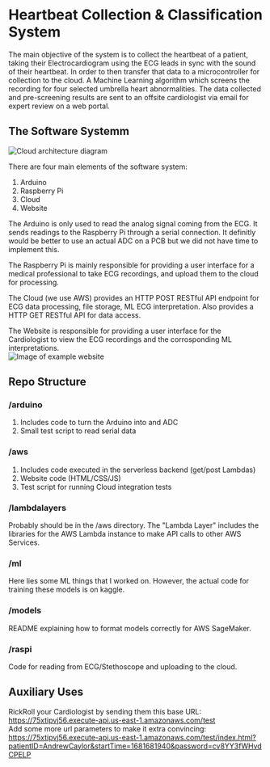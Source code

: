 # Heartbeat Collection & Classification System

The main objective of the system is to collect the heartbeat of a patient, taking their Electrocardiogram using the ECG leads in sync with the sound of their heartbeat. In order to then transfer that data to a microcontroller for collection to the cloud. A Machine Learning algorithm which screens the recording for four selected umbrella heart abnormalities. The data collected and pre-screening results are sent to an offsite cardiologist via email for expert review on a web portal.

## The Software Systemm

![Cloud architecture diagram](https://lh3.googleusercontent.com/drive-viewer/AAOQEOSrn1egWxgOTAIDwByKLQX1Hl_RtsPvDFaaIJpzqNoQ9WCTUHyDlP2FPSa-sJggHOfZ1zQa0pgJPrx7vtJJKZI1FU3e5Q=s1600)

There are four main elements of the software system:  
1. Arduino
2. Raspberry Pi
3. Cloud
4. Website

The Arduino is only used to read the analog signal coming from the ECG. It sends readings to the Raspberry Pi through a serial connection. It definitly would be better to use an actual ADC on a PCB but we did not have time to implement this. 

The Raspberry Pi is mainly responsible for providing a user interface for a medical professional to take ECG recordings, and upload them to the cloud for processing. 

The Cloud (we use AWS) provides an HTTP POST RESTful API endpoint for ECG data processing, file storage, ML ECG interpretation. Also provides a HTTP GET RESTful API for data access.

The Website is responsible for providing a user interface for the Cardiologist to view the ECG recordings and the corrosponding ML interpretations.   
![Image of example website](https://lh3.googleusercontent.com/drive-viewer/AAOQEOSPRAwETBNwgHxEyfdpmeIrpduQ6xs-B0IXzD-8O0KpAuShOiUnkPhx9ViBu0or4psDh088jjl0suR5zUGh3IHDGLMY=s1600)

## Repo Structure
### /arduino
1. Includes code to turn the Arduino into and ADC
2. Small test script to read serial data

### /aws
1. Includes code executed in the serverless backend (get/post Lambdas)
2. Website code (HTML/CSS/JS)
3. Test script for running Cloud integration tests

### /lambdalayers
Probably should be in the /aws directory. The "Lambda Layer" includes the libraries for the AWS Lambda instance to make API calls to other AWS Services.

### /ml
Here lies some ML things that I worked on. However, the actual code for training these models is on kaggle.

### /models
README explaining how to format models correctly for AWS SageMaker.

### /raspi
Code for reading from ECG/Stethoscope and uploading to the cloud.

## Auxiliary Uses
RickRoll your Cardiologist by sending them this base URL:    
https://75xtipvj56.execute-api.us-east-1.amazonaws.com/test    
Add some more url parameters to make it extra convincing:    
https://75xtipvj56.execute-api.us-east-1.amazonaws.com/test/index.html?patientID=AndrewCaylor&startTime=1681681940&password=cv8YY3fWHvdCPELP    
